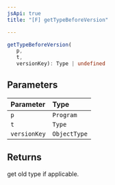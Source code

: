 ```yaml
---
jsApi: true
title: "[F] getTypeBeforeVersion"

---
```

```ts
getTypeBeforeVersion(
   p, 
   t, 
   versionKey): Type | undefined
```

## Parameters

| Parameter | Type |
| :------ | :------ |
| `p` | `Program` |
| `t` | `Type` |
| `versionKey` | `ObjectType` |

## Returns

get old type if applicable.
